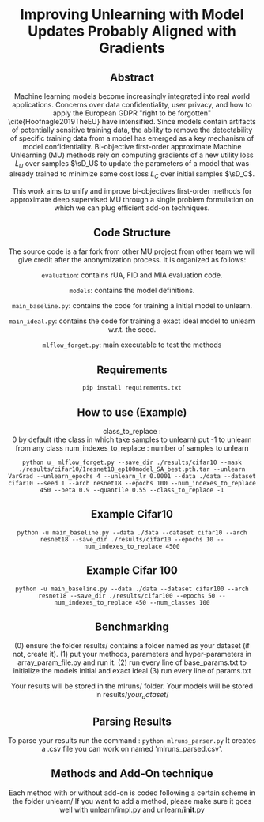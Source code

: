 <div align="center">

# Improving Unlearning with Model Updates Probably Aligned with Gradients

## Abstract
Machine learning models become increasingly integrated into real world applications. Concerns over data confidentiality, user privacy, and how to apply the European GDPR "right to be forgotten" \cite{Hoofnagle2019TheEU} have intensified.
Since models contain artifacts of potentially sensitive training data, the ability to remove the detectability of specific training data from a model has emerged as a key mechanism of model confidentiality. 
Bi-objective first-order approximate Machine Unlearning (MU) methods rely on computing gradients of a new utility loss $L_U$ over samples $\sD_U$ to update the parameters of a model that was already trained to minimize some cost loss $L_C$ over initial samples $\sD_C$.

This work aims to unify and improve bi-objectives first-order methods for approximate deep supervised MU through a single problem formulation on which we can plug efficient add-on techniques.


## Code Structure
The source code is a far fork from other MU project from other team we will give credit after the anonymization process. It is organized as follows:

```evaluation```: contains rUA, FID and MIA evaluation code.

```models```: contains the model definitions.

```main_baseline.py```: contains the code for training a initial model to unlearn. 

```main_ideal.py```: contains the code for training a exact ideal model to unlearn w.r.t. the seed.

```mlflow_forget.py```: main executable to test the methods

## Requirements
```
pip install requirements.txt
```

## How to use (Example)
class_to_replace :  
    0 by default (the class in which take samples to unlearn)
    put -1 to unlearn from any class
num_indexes_to_replace : number of samples to unlearn

```python u_ mlflow_forget.py --save_dir ./results/cifar10 --mask ./results/cifar10/1resnet18_ep100model_SA_best.pth.tar --unlearn VarGrad --unlearn_epochs 4 --unlearn_lr 0.0001 --data ./data --dataset cifar10 --seed 1 --arch resnet18 --epochs 100 --num_indexes_to_replace 450 --beta 0.9 --quantile 0.55 --class_to_replace -1```

## Example Cifar10

```python -u main_baseline.py --data ./data --dataset cifar10 --arch resnet18 --save_dir ./results/cifar10 --epochs 10 --num_indexes_to_replace 4500```

## Example Cifar 100

```python -u main_baseline.py --data ./data --dataset cifar100 --arch resnet18 --save_dir ./results/cifar100 --epochs 50 --num_indexes_to_replace 450 --num_classes 100```

## Benchmarking
(0) ensure the folder results/ contains a folder named as your dataset (if not, create it).
(1) put your methods, parameters and hyper-parameters in array_param_file.py and run it.
(2) run every line of base_params.txt to initialize the models initial and exact ideal
(3) run every line of params.txt

Your results will be stored in the mlruns/ folder.
Your models will be stored in results/$your_dataset$/

## Parsing Results
To parse your results run the command :
```python mlruns_parser.py```
It creates a .csv file you can work on named 'mlruns_parsed.csv'.

## Methods and Add-On technique
Each method with or without add-on is coded following a certain scheme in the folder unlearn/
If you want to add a method, please make sure it goes well with unlearn/impl.py and unlearn/__init__.py